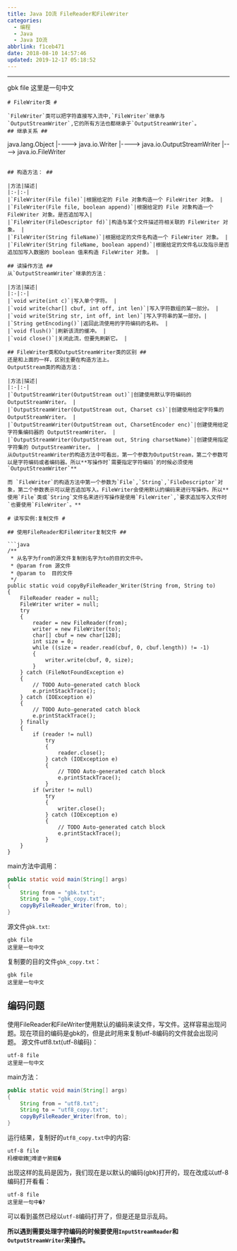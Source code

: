 ```yaml
---
title: Java IO流 FileReader和FileWriter
categories:
  - 编程
  - Java
  - Java IO流
abbrlink: f1ceb471
date: 2018-08-10 14:57:46
updated: 2019-12-17 05:18:52
---
```

<div id='my_toc'></div>
<style>.header_1{margin-left: 1em;}.header_2{margin-left: 2em;}.header_3{margin-left: 3em;}.header_4{margin-left: 4em;}.header_5{margin-left: 5em;}.header_6{margin-left: 6em;}</style>
<!--more-->
<script>if (navigator.platform.search('arm')==-1){document.getElementById('my_toc').style.display = 'none';}var e,p = document.getElementsByTagName('p');while (p.length>0) {e = p[0];e.parentElement.removeChild(e);}</script>

<!--end-->
------------------------
gbk file
这里是一句中文
```
# FileWriter类 #

`FileWriter`类可以把字符直接写入流中,`FileWriter`继承与`OutputStreamWriter`,它的所有方法也都继承于`OutputStreamWriter`。
## 继承关系 ##

```
java.lang.Object
  |----> java.io.Writer
      |----> java.io.OutputStreamWriter
          |----> java.io.FileWriter

```

## 构造方法： ##

|方法|描述|
|:-|:-|
|`FileWriter(File file)`|根据给定的 File 对象构造一个 FileWriter 对象。 |
|`FileWriter(File file, boolean append)`|根据给定的 File 对象构造一个 FileWriter 对象。是否追加写入|
|`FileWriter(FileDescriptor fd)`|构造与某个文件描述符相关联的 FileWriter 对象。 |
|`FileWriter(String fileName)`|根据给定的文件名构造一个 FileWriter 对象。 |
|`FileWriter(String fileName, boolean append)`|根据给定的文件名以及指示是否追加加写入数据的 boolean 值来构造 FileWriter 对象。 |

## 读操作方法 ##
从`OutputStreamWriter`继承的方法：

|方法|描述|
|:-|:-|
|`void write(int c)`|写入单个字符。 |
|`void write(char[] cbuf, int off, int len)`|写入字符数组的某一部分。 |
|`void write(String str, int off, int len)`|写入字符串的某一部分。|
|`String getEncoding()`|返回此流使用的字符编码的名称。 |
|`void flush()`|刷新该流的缓冲。 |
|`void close()`|关闭此流，但要先刷新它。 |

## FileWriter类和OutputStreamWriter类的区别 ##
还是和上面的一样，区别主要在构造方法上。
OutputStream类的构造方法：

|方法|描述|
|:-|:-|
|`OutputStreamWriter(OutputStream out)`|创建使用默认字符编码的 OutputStreamWriter。 |
|`OutputStreamWriter(OutputStream out, Charset cs)`|创建使用给定字符集的 OutputStreamWriter。 |
|`OutputStreamWriter(OutputStream out, CharsetEncoder enc)`|创建使用给定字符集编码器的 OutputStreamWriter。 |
|`OutputStreamWriter(OutputStream out, String charsetName)`|创建使用指定字符集的 OutputStreamWriter。 |
从OutputStreamWriter的构造方法中可看出，第一个参数为OutputStream，第二个参数可以是字符编码或者编码器。所以**写操作时`需要指定字符编码`的时候必须使用`OutputStreamWriter`**

而 `FileWriter`的构造方法中第一个参数为`File`,`String`,`FileDescriptor`对象，第二个参数表示可以是否追加写入。FileWriter会使用默认的编码来进行写操作。所以**使用`File`类或`String`文件名来进行写操作是使用`FileWriter`,`要求追加写入文件时`也要使用`FileWriter`。**

# 读写实例:复制文件 #

## 使用FileReader和FileWriter复制文件 ##

```java
/**   
 * 从名字为from的源文件复制到名字为to的目的文件中。
 * @param from 源文件
 * @param to  目的文件
 */  
public static void copyByFileReader_Writer(String from, String to)
{
    FileReader reader = null;
    FileWriter writer = null;
    try
    {
        reader = new FileReader(from);
        writer = new FileWriter(to);
        char[] cbuf = new char[128];
        int size = 0;
        while ((size = reader.read(cbuf, 0, cbuf.length)) != -1)
        {
            writer.write(cbuf, 0, size);
        }
    } catch (FileNotFoundException e)
    {
        // TODO Auto-generated catch block
        e.printStackTrace();
    } catch (IOException e)
    {
        // TODO Auto-generated catch block
        e.printStackTrace();
    } finally
    {
        if (reader != null)
            try
            {
                reader.close();
            } catch (IOException e)
            {
                // TODO Auto-generated catch block
                e.printStackTrace();
            }
        if (writer != null)
            try
            {
                writer.close();
            } catch (IOException e)
            {
                // TODO Auto-generated catch block
                e.printStackTrace();
            }
    }
}
```
main方法中调用：
```java
public static void main(String[] args)
{
    String from = "gbk.txt";
    String to = "gbk_copy.txt";
    copyByFileReader_Writer(from, to);
}
```
源文件`gbk.txt`:
```
gbk file
这里是一句中文
```
复制要的目的文件`gbk_copy.txt`：
```
gbk file
这里是一句中文
```
## 编码问题 ##
使用FileReader和FileWriter使用默认的编码来读文件，写文件。这样容易出现问题。现在项目的编码是gbk的，但是此时用来复制utf-8编码的文件就会出现问题。
源文件utf8.txt(utf-8编码)：
```
utf-8 file
这里是一句中文
```
main方法：
```java
public static void main(String[] args)
{
    String from = "utf8.txt";
    String to = "utf8_copy.txt";
    copyByFileReader_Writer(from, to);
}
```
运行结果，复制好的`utf8_copy.txt`中的内容:
```
utf-8 file
杩欓噷鏄竴鍙ヤ腑鏂�
```
出现这样的乱码是因为，我们现在是以默认的编码(gbk)打开的，现在改成以utf-8编码打开看看：
```
utf-8 file
这里是一句中�?
```
可以看到虽然已经以`utf-8`编码打开了，但是还是显示乱码。

**所以遇到需要处理字符编码的时候要使用`InputStreamReader`和`OutputStreamWriter`来操作。**
